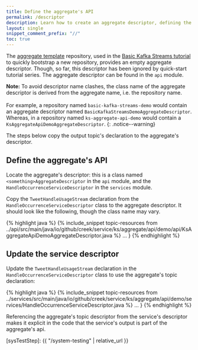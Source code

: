 ```yaml
---
title: Define the aggregate's API
permalink: /descriptor
description: Learn how to create an aggregate descriptor, defining the aggregate's API / the data products the aggregate exposes.
layout: single
snippet_comment_prefix: "//"
toc: true
---
```


The [aggregate template](/aggregate-template/) repository, used in the [Basic Kafka Streams tutorial](/basic-kafka-streams-demo/) 
to quickly bootstrap a new repository, provides an empty aggregate descriptor. 
Though, so far, this descriptor has been ignored by quick-start tutorial series. 
The aggregate descriptor can be found in the `api` module.

**Note:** To avoid descriptor name clashes, the class name of the aggregate descriptor is derived from the aggregate name, 
i.e. the repository name. <br><br>
For example, a repository named `basic-kafka-streams-demo` would contain an aggregate descriptor named `BasicKafkaStreamsDemoAggregateDescriptor`.
Whereas, in a repository named `ks-aggregate-api-demo` would contain a `KsAggregateApiDemoAggregateDescriptor`.
{: .notice--warning}

The steps below copy the output topic's declaration to the aggregate's descriptor. 

## Define the aggregate's API

Locate the aggregate's descriptor: this is a class named `<something>AggregateDescriptor` in the `api` module,
and the `HandleOccurrenceServiceDescriptor` in the `services` module.

Copy the `TweetHandleUsageStream` declaration from the `HandleOccurrenceServiceDescriptor` class to the aggregate 
descriptor. It should look like the following, though the class name may vary.

{% highlight java %}
{% include_snippet topic-resources from ../api/src/main/java/io/github/creek/service/ks/aggregate/api/demo/api/KsAggregateApiDemoAggregateDescriptor.java %}
    ...
}
{% endhighlight %}

## Update the service descriptor

Update the `TweetHandleUsageStream` declaration in the `HandleOccurrenceServiceDescriptor` class to use the aggregate's topic declaration:
 
{% highlight java %}
{% include_snippet topic-resources from ../services/src/main/java/io/github/creek/service/ks/aggregate/api/demo/services/HandleOccurrenceServiceDescriptor.java %}
    ...
}
{% endhighlight %}

Referencing the aggregate's topic descriptor from the service's descriptor makes it explicit in the code that the 
service's output is part of the aggregate's api.

[creekExts]: https://www.creekservice.org/extensions/
[aggDescriptor]: https://www.creekservice.org/docs/descriptors/#aggregate-descriptor
[serviceDescriptors]: https://www.creekservice.org/docs/descriptors/#service-descriptor
[sysTestStep]: {{ "/system-testing" | relative_url }}